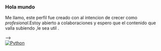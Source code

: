 ### Hola mundo
Me llamo, este perfil fue creado con al intencion de crecer como *profesional*.Estoy abierto a colaboraciones y espero que el contenido que valla subiendo ,le sea util .

--></br>
[![Python](https://img.shields.io/badge/Python-yellow?style=for-the-badge&logo=python&logoColor=white&labelColor=101010)]()
